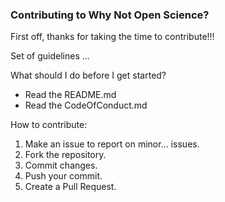### Contributing to Why Not Open Science?

First off, thanks for taking the time to contribute!!!

Set of guidelines ...

What should I do before I get started?
- Read the README.md
- Read the CodeOfConduct.md

How to contribute:

1. Make an issue to report on minor... issues.
2. Fork the repository.
3. Commit changes.
4. Push your commit.
5. Create a Pull Request.
